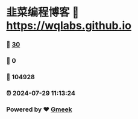 # 韭菜编程博客 :link: https://wqlabs.github.io 
### :page_facing_up: [30](https://wqlabs.github.io/tag.html) 
### :speech_balloon: 0 
### :hibiscus: 104928 
### :alarm_clock: 2024-07-29 11:13:24 
### Powered by :heart: [Gmeek](https://github.com/Meekdai/Gmeek)
